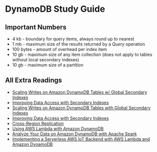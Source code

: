
# DynamoDB Study Guide

## Important Numbers

* 4 kb - boundary for query items, always round up to nearest
* 1 mb - maximum size of the results returned by a *Query* operation
* 100 bytes - amount of overhead per index item
* 10 gb - maximum size of any item collection (does not apply to tables without local secondary indexes)
* 10 gb - maximum size of a partition

## All Extra Readings

* [Scaling Writes on Amazon DynamoDB Tables w/ Global Secondary Indexes](https://aws.amazon.com/blogs/big-data/scaling-writes-on-amazon-dynamodb-tables-with-global-secondary-indexes/)
* [Improving Data Access with Secondary Indexes](http://docs.aws.amazon.com/amazondynamodb/latest/developerguide/SecondaryIndexes.html)
* [Scaling Writes on Amazon DynamoDB Tables with Global Secondary Indexes](https://aws.amazon.com/blogs/big-data/scaling-writes-on-amazon-dynamodb-tables-with-global-secondary-indexes/)
* [Improving Data Access with Secondary Indexes](http://docs.aws.amazon.com/amazondynamodb/latest/developerguide/SecondaryIndexes.html)
* [Cross-Region Replication](http://docs.aws.amazon.com/amazondynamodb/latest/developerguide/Streams.CrossRegionRepl.html)
* [Using AWS Lambda with Amazon DynamoDB](http://docs.aws.amazon.com/lambda/latest/dg/with-ddb.html)
* [Analyze Your Data on Amazon DynamoDB with Apache Spark](https://aws.amazon.com/blogs/big-data/analyze-your-data-on-amazon-dynamodb-with-apache-spark/)
* [Implementing a Serverless AWS IoT Backend with AWS Lambda and Amazon DynamoDB](https://aws.amazon.com/blogs/compute/implementing-a-serverless-aws-iot-backend-with-aws-lambda-and-amazon-dynamodb/)


